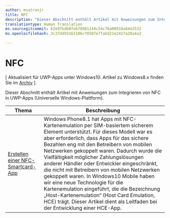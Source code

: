 ```yaml
---
author: msatranjr
title: NFC
description: "Dieser Abschnitt enthält Artikel mit Anweisungen zum Integrieren von NFC in UWP-Apps (Universelle Windows-Plattform)."
translationtype: Human Translation
ms.sourcegitcommit: 62e97bdb8feb78981244c54c76a00910a8442532
ms.openlocfilehash: 3c37dd93163106c7858fe7fabd21e2417a28a4a3

---
```

# NFC

\[ Aktualisiert für UWP-Apps unter Windows10. Artikel zu Windows8.x finden Sie im [Archiv](http://go.microsoft.com/fwlink/p/?linkid=619132) \].

Dieser Abschnitt enthält Artikel mit Anweisungen zum Integrieren von NFC in UWP-Apps (Universelle Windows-Plattform).

|Thema |Beschreibung|
|--------|------------------|
| [Erstellen einer NFC-Smartcard-App](host-card-emulation.md)   | Windows Phone8.1 hat Apps mit NFC-Kartenemulation per SIM-basiertem sicherem Element unterstützt. Für dieses Modell war es aber erforderlich, dass Apps für das sichere Bezahlen eng mit den Betreibern von mobilen Netzwerken gekoppelt waren. Dadurch wurde die Vielfältigkeit möglicher Zahlungslösungen anderer Händler oder Entwickler eingeschränkt, die nicht mit Betreibern von mobilen Netzwerken gekoppelt waren. In Windows10 Mobile haben wir eine neue Technologie für die Kartenemulation eingeführt, die die Bezeichnung „Host-Kartenemulation“ (Host Card Emulation, HCE) trägt. Dieser Artikel dient als Leitfaden bei der Entwicklung einer HCE-App.   |


<!--HONumber=Aug16_HO3-->


